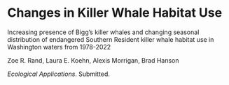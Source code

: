 # Changes in Killer Whale Habitat Use
Increasing presence of Bigg’s killer whales and changing seasonal distribution of endangered Southern Resident killer whale habitat use in Washington waters from 1978-2022

Zoe R. Rand, Laura E. Koehn, Alexis Morrigan, Brad Hanson

_Ecological Applications_. Submitted.


